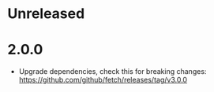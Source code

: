 # Unreleased

# 2.0.0
- Upgrade dependencies, check this for breaking changes: https://github.com/github/fetch/releases/tag/v3.0.0
